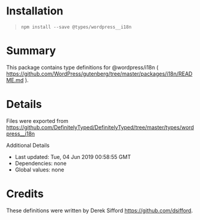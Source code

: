 # Installation
> `npm install --save @types/wordpress__i18n`

# Summary
This package contains type definitions for @wordpress/i18n ( https://github.com/WordPress/gutenberg/tree/master/packages/i18n/README.md ).

# Details
Files were exported from https://github.com/DefinitelyTyped/DefinitelyTyped/tree/master/types/wordpress__i18n

Additional Details
 * Last updated: Tue, 04 Jun 2019 00:58:55 GMT
 * Dependencies: none
 * Global values: none

# Credits
These definitions were written by Derek Sifford <https://github.com/dsifford>.
